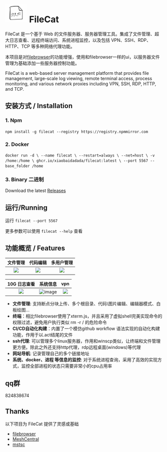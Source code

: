 
# ![](./src/web/meta/resources/img/logo-70.png) FileCat

FileCat 是一个基于 Web 的文件服务器、服务器管理工具。集成了文件管理、超大日志查看、远程终端访问、系统进程监控，以及包括 VPN、SSH、RDP、HTTP、TCP 等多种网络代理功能。

本项目是对[filebrowser](https://github.com/filebrowser/filebrowser)的功能增强，使用和filebrowser一样的ui，以服务器文件管理为基础添加一些服务器控制功能。

FileCat is a web-based server management platform that provides file management, large-scale log viewing, remote terminal access, process monitoring, and various network proxies including VPN, SSH, RDP, HTTP, and TCP.

## 安装方式 / Installation
 ### 1. Npm 
`npm install -g filecat --registry https://registry.npmmirror.com ` 
### 2. Docker
`docker run -d \
  --name filecat \
  --restart=always \
  --net=host \
  -v /home:/home \
  ghcr.io/xiaobaidadada/filecat:latest \
  --port 5567 --base_folder /home`
### 3. Binary 二进制
Download the latest [Releases](https://github.com/xiaobaidadada/filecat/releases) 

## 运行/Running
运行 `filecat --port 5567`

更多参数可以使用 `filecat --help` 查看

## 功能概览 / Features
|           文件管理           |                                         代码编辑                                         |          多用户管理           |
|:------------------------:|:------------------------------------------------------------------------------------:|:------------------------:|
| ![](https://github.com/user-attachments/assets/46b67603-db28-4751-b0c1-4e1ae9cef0d2) | ![](https://github.com/user-attachments/assets/aa6cf4d9-1a0f-4d47-b48d-21c509ec1554) | ![](https://github.com/user-attachments/assets/09d968e5-cd72-4aa3-8351-12ea3c0d7031) |


|         10G 日志查看         |           系统信息           |           vpn            |
|:------------------------:|:------------------------:|:------------------------:|
| ![](https://github.com/user-attachments/assets/20702c83-4f68-47cf-ae12-7694f19dea2a) | ![image](https://github.com/user-attachments/assets/9845638c-8298-4957-86cb-201b3ca2a7d9) | ![](https://github.com/user-attachments/assets/f7a746af-5645-4241-9e2e-69eace3b4ba1) |

- **文件管理**: 支持断点分块上传、多个根目录、代码\图片编辑、编辑器模式、白板绘图...
- **终端**：相比filebrowser使用了xterm.js，并且采用了虚拟shell完美实现命令的权限过滤，避免用户执行类似 rm -r / 的危险命令
- **CI/CD自动化构建**：内置了一个模仿github workflow 语法实现的自动化构建功能，作用于以.act结尾的文件
- **ssh代理**: 可以管理多个linux服务器，作用和winscp类似，让终端和文件管理更方便。除此之外还支持http代理，rdp远程桌面(windows)等代理
- **网站导航**: 记录管理自己的多个链接地址
- **系统、docker、进程 等信息的监控**: 对于系统进程查询，采用了高效的实现方式，监控全部进程的状态只需要非常小的cpu占用率
##  qq群
824838674

##  Thanks
以下项目为 FileCat 提供了灵感或基础

- [filebrowser](https://github.com/filebrowser/filebrowser)
- [MeshCentral](https://github.com/Ylianst/MeshCentral)
- [mstsc](https://github.com/citronneur/mstsc.js)
